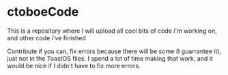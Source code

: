 # ctoboeCode

This is a repository where I will upload all cool bits of code i'm working on, and other code i've finished

Contribute if you can, fix errors because there will be some (I guarrantee it), just not in the ToastOS files. I spend a lot of time making that work, and it would be nice if I didn't have to fix more errors.

